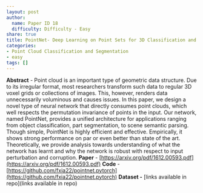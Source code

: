 ```yaml
---
layout: post
author:
  name: Paper ID 18
  difficulty: Difficulty - Easy
share: true
title: PointNet- Deep Learning on Point Sets for 3D Classification and Segmentation
categories:
- Point Cloud Classification and Segmentation
- easy
tags: []
---
```

**Abstract** - Point cloud is an important type of geometric data structure. Due to its irregular format, most researchers transform such data to regular 3D voxel grids or collections of images. This, however, renders data unnecessarily voluminous and causes issues. In this paper, we design a novel type of neural network that directly consumes point clouds, which well respects the permutation invariance of points in the input. Our network, named PointNet, provides a unified architecture for applications ranging from object classification, part segmentation, to scene semantic parsing. Though simple, PointNet is highly efficient and effective. Empirically, it shows strong performance on par or even better than state of the art. Theoretically, we provide analysis towards understanding of what the network has learnt and why the network is robust with respect to input perturbation and corruption.
**Paper** - [https://arxiv.org/pdf/1612.00593.pdf](https://arxiv.org/pdf/1612.00593.pdf)
**Code** - [https://github.com/fxia22/pointnet.pytorch](https://github.com/fxia22/pointnet.pytorch)
**Dataset -** [links available in repo](links available in repo)
    